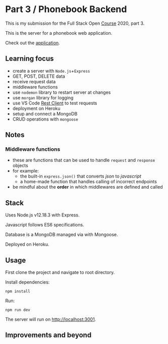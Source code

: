 # Part 3 / Phonebook Backend

This is my submission for the Full Stack Open [Course](https://fullstackopen.com/en) 2020, part 3.

This is the server for a phonebook web application.

Check out the [application](https://rocky-thicket-20623.herokuapp.com/).

## Learning focus

- create a server with `Node.js`+`Express`
- GET, POST, DELETE data
- receive request data
- middleware functions
- use `nodemon` library to restart server at changes
- use `morgan` library for logging
- use VS Code [Rest Client](https://marketplace.visualstudio.com/items?itemName=humao.rest-client) to test requests
- deployment on Heroku
- setup and connect a MongoDB
- CRUD operations with `mongoose`

## Notes

### Middleware functions
- these are functions that can be used to handle `request` and `response` objects
- for example:
    - the built-in `express.json()` that converts *json* to *javascript*
    - a home-made function that handles calling of incorrect endpoints
- be mindful about the **order** in which middlewares are defined and called

## Stack

Uses Node.js v12.18.3 with Express.

Javascript follows ES6 specifications.

Database is a MongoDB managed via with Mongoose.

Deployed on Heroku.

## Usage

First clone the project and navigate to root directory.

Install dependencies:

```
npm install
```

Run:

```
npm run dev
```

The server will run on [http://localhost:3001](http://localhost:3001).


## Improvements and beyond
